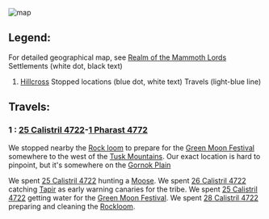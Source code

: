 ![map](questforthefrozenflame/docs/Images/Locations/map.PNG)
## Legend: 
For detailed geographical map, see [Realm of the Mammoth Lords](questforthefrozenflame/docs/Backstory/Places/Realm-of-the-Mammoth-Lords.md)
Settlements (white dot, black text)
1. [Hillcross](questforthefrozenflame/docs/Backstory/Places/Settlements/Hillcross.md)
Stopped locations (blue dot, white text)
Travels (light-blue line)

## Travels:
### 1 : [25 Calistril 4722](questforthefrozenflame/docs/Playing-Notes/Session-1.md#25%20Calistril%204722)-[1 Pharast 4772](questforthefrozenflame/docs/Playing-Notes/Session-3.md#1%20Pharast%204722)
We stopped nearby the [Rock loom](questforthefrozenflame/docs/Backstory/Places/Places-of-Interest/Rock-loom.md) to prepare for the [Green Moon Festival](questforthefrozenflame/docs/Backstory/History/Events/Green-Moon-Festival.md) somewhere to the west of the [Tusk Mountains](questforthefrozenflame/docs/Backstory/Places/Geographical-Features/Tusk-Mountains.md). Our exact location is hard to pinpoint, but it's somewhere on the [Gornok Plain](questforthefrozenflame/docs/Backstory/Places/Geographical-Features/Gornok-Plain.md)

We spent [25 Calistril 4722](questforthefrozenflame/docs/Playing-Notes/Session-1.md#25%20Calistril%204722) hunting a [Moose](questforthefrozenflame/docs/Backstory/NPCs/Fauna/Moose.md).
We spent [26 Calistril 4722](questforthefrozenflame/docs/Playing-Notes/Session-1.md#26%20Calistril%204722) catching [Tapir](questforthefrozenflame/docs/Backstory/NPCs/Fauna/Tapir.md) as early warning canaries for the tribe. 
We spent [25 Calistril 4722](questforthefrozenflame/docs/Playing-Notes/Session-2.md#27%20Calistril%204722) getting water for the [Green Moon Festival](questforthefrozenflame/docs/Backstory/History/Events/Green-Moon-Festival.md).
We spent [28 Calistril 4722](questforthefrozenflame/docs/Playing-Notes/Session-2.md#28%20Calistril%204722) preparing and cleaning the [Rockloom](questforthefrozenflame/docs/Backstory/Places/Places-of-Interest/Rock-loom.md).
